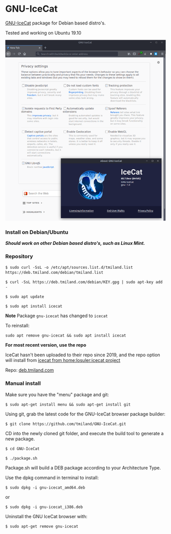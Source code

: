 # GNU-IceCat

[GNU-IceCat](https://www.gnu.org/software/gnuzilla/) package for Debian based distro's.

Tested and working on Ubuntu 19.10

![screenshot](https://raw.githubusercontent.com/tmiland/GNU-IceCat/master/img/icecat.png)

### Install on Debian/Ubuntu

***Should work on other Debian based distro's, such as Linux Mint.***

### Repository

```shell
$ sudo curl -SsL -o /etc/apt/sources.list.d/tmiland.list https://deb.tmiland.com/debian/tmiland.list
```

```shell
$ curl -SsL https://deb.tmiland.com/debian/KEY.gpg | sudo apt-key add -
```

```shell
$ sudo apt update
```

```shell
$ sudo apt install icecat
```
**Note**
Package ```gnu-icecat``` has changed to ```icecat```

To reinstall:

```shell
sudo apt remove gnu-icecat && sudo apt install icecat
```

**For most recent version, use the repo**

IceCat hasn't been uploaded to their repo since 2019, and the repo option will install from [icecat from home:losuler:icecat project](https://software.opensuse.org//download.html?project=home%3Alosuler%3Aicecat&package=icecat)

Repo: [deb.tmiland.com](https://github.com/tmiland/deb.tmiland.com)

### Manual install

Make sure you have the "menu" package and git:

```shell
$ sudo apt-get install menu && sudo apt-get install git
```

Using git, grab the latest code for the GNU-IceCat browser package builder:

```shell
$ git clone https://github.com/tmiland/GNU-IceCat.git
```

CD into the newly cloned git folder, and execute the build tool to generate a new package.

```shell
$ cd GNU-IceCat
```

```shell
$ ./package.sh
```

Package.sh will build a DEB package according to your Architecture Type.

Use the dpkg command in terminal to install:

```shell
$ sudo dpkg -i gnu-icecat_amd64.deb
```

or

```shell
$ sudo dpkg -i gnu-icecat_i386.deb
```

Uninstall the GNU IceCat browser with:

```shell
$ sudo apt-get remove gnu-icecat
```
